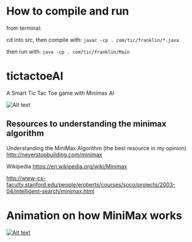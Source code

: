 # How to compile and run
from terminal:
  
  cd into src, then compile with:
    ``` javac -cp . com/tic/franklin/*.java ```
  
  then run with:
    ``` java -cp . com/tic/franklin/Main ```

# tictactoeAI
A Smart Tic Tac Toe game with Minimax AI

![Alt text](http://image.ibb.co/jXyBiF/tictactoe.png)

## Resources to understanding the minimax algorithm

Understanding the MiniMax Algorithm (the best resource in my opinion)
http://neverstopbuilding.com/minimax

Wikipedia
https://en.wikipedia.org/wiki/Minimax

http://www-cs-faculty.stanford.edu/people/eroberts/courses/soco/projects/2003-04/intelligent-search/minimax.html

# Animation on how MiniMax works
[![Alt text](https://img.youtube.com/vi/zDskcx8FStA/0.jpg)](https://www.youtube.com/watch?v=zDskcx8FStA)

